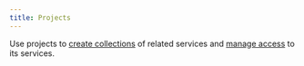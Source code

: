 ```yaml
---
title: Projects
---
```


Use projects to [create collections](/docs/platform/howto/manage-project) of related services and [manage access](/docs/platform/reference/project-member-privileges) to its services.
